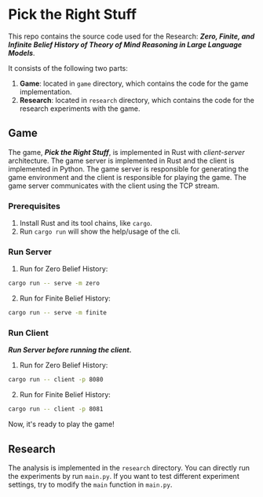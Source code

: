 # Pick the Right Stuff

This repo contains the source code used for the Research:
***Zero, Finite, and Infinite Belief History of Theory of Mind Reasoning in Large Language Models***.

It consists of the following two parts:

1. **Game**: located in `game` directory, which contains the code for the game implementation.
2. **Research**: located in `research` directory, which contains the code for the research experiments with the game.

## Game

The game, _**Pick the Right Stuff**_, is implemented in Rust with *client-server* architecture. The game server is
implemented in Rust and the client is implemented in Python. The game server is responsible for generating the game
environment and the client is responsible for playing the game. The game server communicates with the client using the
TCP stream.

### Prerequisites

1. Install Rust and its tool chains, like `cargo`.
2. Run `cargo run` will show the help/usage of the cli.

### Run Server

1. Run for Zero Belief History:

```bash
cargo run -- serve -m zero
```

2. Run for Finite Belief History:

```bash
cargo run -- serve -m finite
```

### Run Client

_**Run Server before running the client.**_

1. Run for Zero Belief History:

```bash
cargo run -- client -p 8080
``` 

2. Run for Finite Belief History:

```bash
cargo run -- client -p 8081
```


Now, it's ready to play the game!


## Research

The analysis is implemented in the `research` directory. You can directly run the experiments by run `main.py`. 
If you want to test different experiment settings, try to modify the `main` function in `main.py`. 